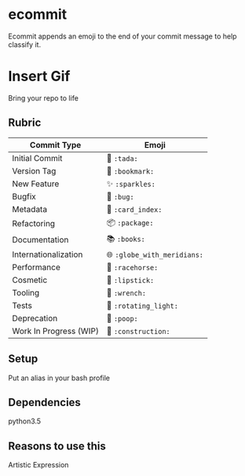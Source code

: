 # ecommit
Ecommit appends an emoji to the end of your commit message to help classify it.

# Insert Gif


Bring your repo to life


## Rubric
Commit Type | Emoji
----------  | -------------
Initial Commit | :tada: `:tada:`
Version Tag | :bookmark: `:bookmark:`
New Feature | :sparkles: `:sparkles:`
Bugfix | :bug: `:bug:`
Metadata | :card_index: `:card_index:`
Refactoring | :package: `:package:`
Documentation | :books: `:books:`
Internationalization | :globe_with_meridians: `:globe_with_meridians:`
Performance | :racehorse: `:racehorse:`
Cosmetic | :lipstick: `:lipstick:`
Tooling | :wrench: `:wrench:`
Tests | :rotating_light: `:rotating_light:`
Deprecation | :poop: `:poop:`
Work In Progress (WIP) | :construction: `:construction:`



## Setup
Put an alias in your bash profile


## Dependencies
python3.5

## Reasons to use this
Artistic Expression
